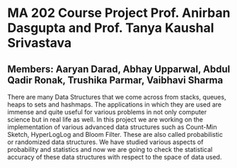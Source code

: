 # MA 202 Course Project Prof. Anirban Dasgupta and Prof. Tanya Kaushal Srivastava
## Members: Aaryan Darad, Abhay Upparwal, Abdul Qadir Ronak, Trushika Parmar, Vaibhavi Sharma
There are many Data Structures that we come across from stacks, queues, heaps to sets and
hashmaps. The applications in which they are used are immense and quite useful for various
problems in not only computer science but in real life as well. In this project we are working on
the implementation of various advanced data structures such as Count-Min Sketch, HyperLogLog
and Bloom Filter. These are also called probabilistic or randomized data structures. We have
studied various aspects of probability and statistics and now we are going to check the statistical
accuracy of these data structures with respect to the space of data used.
